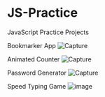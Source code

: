 # JS-Practice
JavaScript Practice Projects


Bookmarker App
![Capture](https://user-images.githubusercontent.com/101275024/180736443-ec56653a-60b2-4c80-98af-b8c44c7441e0.PNG)



Animated Counter
![Capture](https://user-images.githubusercontent.com/101275024/180821475-b464243e-c66b-425e-9976-20b05bad9231.PNG)



Password Generator
![Capture](https://user-images.githubusercontent.com/101275024/181103702-1cd3110d-0dc9-4940-a507-b3b48def46fc.PNG)



Speed Typing Game
![image](https://user-images.githubusercontent.com/101275024/181644163-32dd46db-4325-43d6-b5ce-7d1bc5f1d860.png)
